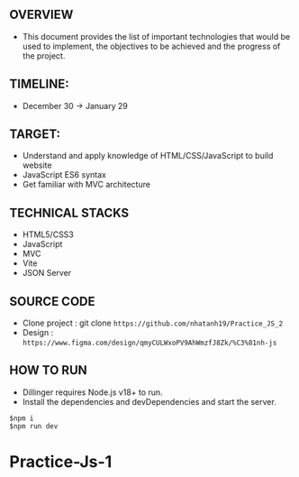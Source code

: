 
## OVERVIEW

- This document provides the list of important technologies that would be used to implement, the objectives to be achieved and the progress of the project.

## TIMELINE:

- December 30 -> January 29

## TARGET:

- Understand and apply knowledge of HTML/CSS/JavaScript to build website
- JavaScript ES6 syntax
- Get familiar with MVC architecture

## TECHNICAL STACKS

- HTML5/CSS3
- JavaScript
- MVC
- Vite
- JSON Server

## SOURCE CODE

- Clone project : git clone `https://github.com/nhatanh19/Practice_JS_2`
- Design : `https://www.figma.com/design/qmyCULWxoPV9AhWmzfJ8Zk/%C3%81nh-js`

## HOW TO RUN

- Dillinger requires Node.js v18+ to run.
- Install the dependencies and devDependencies and start the server.

```
$npm i
$npm run dev

```
# Practice-Js-1

